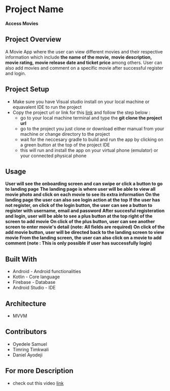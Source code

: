 # Project Name
**Access Movies**

## Project Overview
A Movie App where the user can view different movies and their respective information which include **the name of the movie,** **movie description,** 
**movie rating,** **movie release date and ticket price** among others. User can also add movies and comment on a specific movie after successful register
and login.

## Project Setup
* Make sure you have Visual studio install on your local machine or equavalent IDE to run the project
* Copy the project url or link for this [link](https://github.com/oyedsamu/AccessMovies.git) and follow the step below :
  * go to your local machine terminal and type the **git clone the project url**
  * go to the project you just clone or download either manual from your machine or change directory to the project
  * wait for the neccesary gradle to build and run the app by clicking on a green button at the top of the project IDE
  * this will run and install the app on your virtual phone (emulator) or your connected physical phone
  
  
## Usage 
**User will see the onboarding screen and can swipe or click a button to go to landing page**
**The landing page is where user will be able to view all movie photo and click on each movie to see its extra information**
**On the landing page the user can also see login action at the top**
**If the user has not register, on click of the login button, the user can see a button to register with username, email and password**
**After succesful registeration and login, user will be able to see a plus button at the top right of the screen to add movie**
**On click of the plus button, user can see another screen to enter movie's detail (note: All fields are required)**
**On click of the add movie button, user will be directed back to the landing screen to view movie**
**From the landing screen, the user can also click on a movie to add comment (note : This is only possible if user has successfully login)**

## Built With
* Android - Android functionalities
* Kotlin - Core language
* Firebase - Database
* Android Studio - IDE

## Architecture 
* MVVM


## Contributors
* Oyedele Samuel 
* Timring Timkwali
* Daniel Ayodeji

## For more Description
* check out this video [link](https://drive.google.com/file/d/1CvQhr-zppmArmE3PFryUAbYNRwcmbndC/view) 






  



